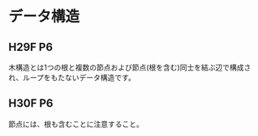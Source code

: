 # データ構造
## H29F P6
木構造とは1つの根と複数の節点および節点(根を含む)同士を結ぶ辺で構成され、ループをもたないデータ構造です。

## H30F P6
節点には、根も含むことに注意すること。
